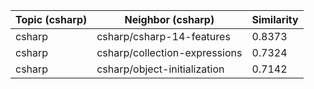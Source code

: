 | Topic (csharp) | Neighbor (csharp) | Similarity |
|-------------|-------------------|------------|
| csharp | csharp/csharp-14-features | 0.8373 |
| csharp | csharp/collection-expressions | 0.7324 |
| csharp | csharp/object-initialization | 0.7142 |
